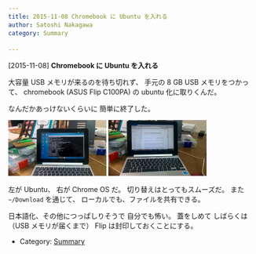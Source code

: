 ```yaml
---
title: 2015-11-08 Chromebook に Ubuntu を入れる
author: Satoshi Nakagawa
category: Summary

---
```


[2015-11-08] **Chromebook に Ubuntu を入れる** 

 大容量 USB メモリが来るのを待ち切れず、
手元の 8 GB USB メモリをつかって、
chromebook (ASUS Flip C100PA) の
ubuntu 化に取りくんだ。

 なんだかあっけないくらいに
簡単に終了した。

<img src="/pict/2015-11-08-flip-1.jpg" alt="Ubuntu" width="200"/>
<img src="/pict/2015-11-08-flip-2.jpg" alt="ChromeOS" width="200"/>

 左が Ubuntu、
右が Chrome OS だ。
切り替えはとってもスムーズだ。
また `~/Download` を通じて、
ローカルでも、ファイルを共有できる。

 日本語化、その他につっぱしりそうで
自分でも怖い。
蓋をしめて
しばらくは
（USB メモリが届くまで）
Flip は封印しておくことにする。

- Category: [Summary](https://merapano.github.io/categories.html#Summary)

